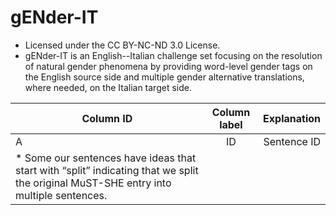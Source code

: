 # gENder-IT
- Licensed under the CC BY-NC-ND 3.0 License.
- gENder-IT is an English--Italian challenge set focusing on the resolution of natural gender phenomena by providing word-level gender tags on the English source side and multiple gender alternative translations, where needed, on the Italian target side. 

| Column ID     | Column label  | Explanation  |
| ------------- |:-------------:| ------------:|
| A             | ID            |Sentence ID
* Some our sentences have ideas that start with “split” indicating that we split the original MuST-SHE entry into multiple sentences. | 



